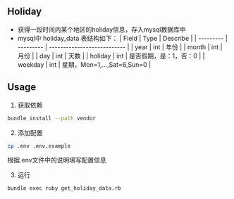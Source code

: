 ## Holiday
- 获得一段时间内某个地区的holiday信息，存入mysql数据库中
- mysql中 holiday_data 表结构如下：
| Field     | Type      | Describe                    |
| --------- | --------- | --------------------------- |
| year      | int       | 年份                        |
| month     | int       | 月份                        |
| day       | int       | 天数                        |
| holiday   | int       | 是否假期，是：1，否：0      |
| weekday   | int       | 星期，Mon=1,...,Sat=6,Sun=0 |

## Usage
1. 获取依赖
```sh
bundle install --path vendor
```

2. 添加配置
```sh
cp .env .env.example
```
 根据.env文件中的说明填写配置信息

3. 运行
```sh
bundle exec ruby get_holiday_data.rb
```
